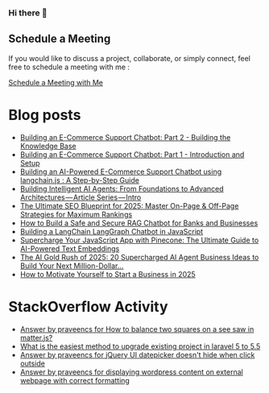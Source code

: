 ### Hi there 👋

## Schedule a Meeting

If you would like to discuss a project, collaborate, or simply connect, feel free to schedule a meeting with me :

[Schedule a Meeting with Me](https://calendly.com/praveencs87/30min)

# Blog posts
<!-- BLOG-POST-LIST:START -->
- [Building an E-Commerce Support Chatbot: Part 2 - Building the Knowledge Base](https://dev.to/praveencs87/building-an-e-commerce-support-chatbot-part-2-building-the-knowledge-base-2mj2)
- [Building an E-Commerce Support Chatbot: Part 1 - Introduction and Setup](https://dev.to/praveencs87/building-an-e-commerce-support-chatbot-part-1-introduction-and-setup-218d)
- [Building an AI-Powered E-Commerce Support Chatbot using langchain.js : A Step-by-Step Guide](https://dev.to/praveencs87/building-an-ai-powered-e-commerce-support-chatbot-using-langchainjs-a-step-by-step-guide-29cp)
- [Building Intelligent AI Agents: From Foundations to Advanced Architectures — Article Series — Intro](https://medium.com/@praveencs87/building-intelligent-ai-agents-from-foundations-to-advanced-architectures-article-series-intro-cad58a3bb38f?source=rss-8e2a7dce2432------2)
- [The Ultimate SEO Blueprint for 2025: Master On-Page & Off-Page Strategies for Maximum Rankings](https://medium.com/@praveencs87/the-ultimate-seo-blueprint-for-2025-master-on-page-off-page-strategies-for-maximum-rankings-f8aaa145608b?source=rss-8e2a7dce2432------2)
- [How to Build a Safe and Secure RAG Chatbot for Banks and Businesses](https://medium.com/@praveencs87/how-to-build-a-safe-and-secure-rag-chatbot-for-banks-and-businesses-f82d8c1364d3?source=rss-8e2a7dce2432------2)
- [Building a LangChain LangGraph Chatbot in JavaScript](https://medium.com/@praveencs87/building-a-langchain-langgraph-chatbot-in-javascript-3b546bd2b94c?source=rss-8e2a7dce2432------2)
- [Supercharge Your JavaScript App with Pinecone: The Ultimate Guide to AI-Powered Text Embeddings](https://medium.com/@praveencs87/supercharge-your-javascript-app-with-pinecone-the-ultimate-guide-to-ai-powered-text-embeddings-55250e6a417c?source=rss-8e2a7dce2432------2)
- [The AI Gold Rush of 2025: 20 Supercharged AI Agent Business Ideas to Build Your Next Million-Dollar…](https://medium.com/@praveencs87/the-ai-gold-rush-of-2025-20-supercharged-ai-agent-business-ideas-to-build-your-next-million-dollar-44d29b59273d?source=rss-8e2a7dce2432------2)
- [How to Motivate Yourself to Start a Business in 2025](https://medium.com/@praveencs87/how-to-motivate-yourself-to-start-a-business-in-2025-fce1825dcc1f?source=rss-8e2a7dce2432------2)
<!-- BLOG-POST-LIST:END -->

# StackOverflow Activity
<!-- STACKOVERFLOW:START -->
- [Answer by praveencs for How to balance two squares on a see saw in matter.js?](https://stackoverflow.com/questions/58072489/how-to-balance-two-squares-on-a-see-saw-in-matter-js/73762583#73762583)
- [What is the easiest method to upgrade existing project in laravel 5 to 5.5](https://stackoverflow.com/questions/48112862/what-is-the-easiest-method-to-upgrade-existing-project-in-laravel-5-to-5-5)
- [Answer by praveencs for jQuery UI datepicker doesn't hide when click outside](https://stackoverflow.com/questions/13333571/jquery-ui-datepicker-doesnt-hide-when-click-outside/33940124#33940124)
- [Answer by praveencs for displaying wordpress content on external webpage with correct formatting](https://stackoverflow.com/questions/23262789/displaying-wordpress-content-on-external-webpage-with-correct-formatting/23266061#23266061)
<!-- STACKOVERFLOW:END -->


<!--
**praveencs87/praveencs87** is a ✨ _special_ ✨ repository because its `README.md` (this file) appears on your GitHub profile.

Here are some ideas to get you started:

- 🔭 I’m currently working on ...
- 🌱 I’m currently learning ...
- 👯 I’m looking to collaborate on ...
- 🤔 I’m looking for help with ...
- 💬 Ask me about ...
- 📫 How to reach me: ...
- 😄 Pronouns: ...
- ⚡ Fun fact: ...
-->
